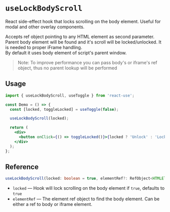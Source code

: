 # `useLockBodyScroll`

React side-effect hook that locks scrolling on the body element. Useful for modal and other overlay components.

Accepts ref object pointing to any HTML element as second parameter. Parent body element will be found and it's scroll will be locked/unlocked. It is needed to proper iFrame handling.  
By default it uses body element of script's parent window.

> Note: To improve performance you can pass body's or iframe's ref object, thus no parent lookup will be performed

## Usage

```jsx
import { useLockBodyScroll, useToggle } from 'react-use';

const Demo = () => {
  const [locked, toggleLocked] = useToggle(false);

  useLockBodyScroll(locked);

  return (
    <div>
      <button onClick={() => toggleLocked()}>{locked ? 'Unlock' : 'Lock'}</button>
    </div>
  );
};
```

## Reference

<!-- eslint-skip -->

```ts
useLockBodyScroll(locked: boolean = true, elementRef?: RefObject<HTMLElement>);
```

- `locked` &mdash; Hook will lock scrolling on the body element if `true`, defaults to `true`
- `elementRef` &mdash; The element ref object to find the body element. Can be either a ref to body or iframe element.
